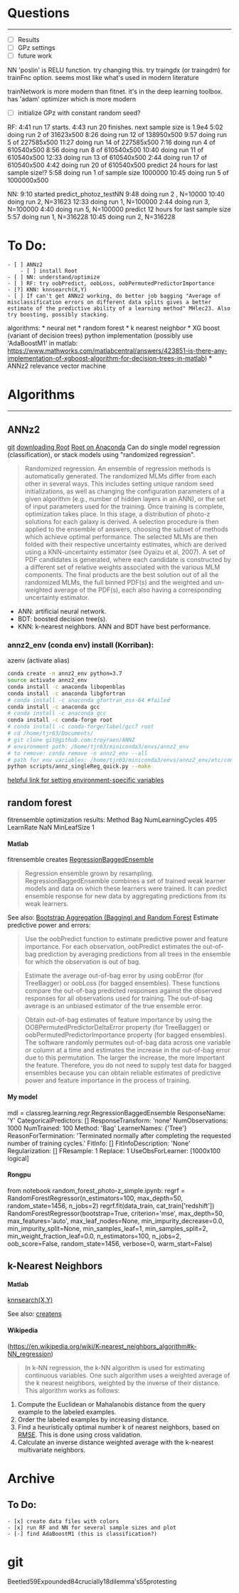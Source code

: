 # Questions
---

- [ ] Results
- [ ] GPz settings
- [ ] future work

NN 'poslin' is RELU function. try changing this.
try traingdx (or traingdm) for trainFnc option. seems most like what's used in modern literature

trainNetwork is more modern than fitnet. it's in the deep learning toolbox. has 'adam' optimizer which is more modern

- [ ] initialize GPz with constant random seed?

RF:
4:41 run 17 starts. 4:43 run 20 finishes. next sample size is 1.9e4
5:02 doing run 2 of 31623x500
8:26 doing run 12 of 138950x500
9:57 doing run 5 of 227585x500
11:27 doing run 14 of 227585x500
7:16 doing run 4 of 610540x500
8:56 doing run 8 of 610540x500
10:40 doing run 11 of 610540x500
12:33 doing run 13 of 610540x500
2:44 doing run 17 of 610540x500
4:42 doing run 20 of 610540x500
predict 24 hours for last sample size!?
5:58 doing run 1 of sample size 1000000
10:45 doing run 5 of 1000000x500

NN:
9:10 started predict_photoz_testNN
9:48 doing run 2 , N=10000
10:40 doing run 2, N=31623
12:33 doing run 1, N=100000
2:44 doing run 3, N=100000
4:40 doing run 5, N=100000
predict 12 hours for last sample size
5:57 doing run 1, N=316228
10:45 doing run 2, N=316228

# To Do:

	- [ ] ANNz2
		- [ ] install Root
	- [ ] NN: understand/optimize
	- [ ] RF: try oobPredict, oobLoss, oobPermutedPredictorImportance
	- [?] KNN: knnsearch(X,Y)
	- [ ] If can't get ANNz2 working, do better job bagging "Average of misclassification errors on different data splits gives a better estimate of the predictive ability of a learning method" MHlec23. Also try boosting, possibly stacking.

algorithms:
	* neural net
	* random forest
	* k nearest neighbor
	* XG boost (variant of decision trees) python implementation (possibly use 'AdaBoostM1' in matlab: https://www.mathworks.com/matlabcentral/answers/423851-is-there-any-implementation-of-xgboost-algorithm-for-decision-trees-in-matlab)
	* ANNz2
	relevance vector machine


# Algorithms
---
<!-- fs -->

## ANNz2
<!-- fs -->
[git](https://github.com/troyraen/ANNZ)
[downloading Root](https://root.cern.ch/downloading-root)
[Root on Anaconda](https://anaconda.org/conda-forge/root)
Can do single model regression (classification), or stack models using "randomized regression".
> Randomized regression. An ensemble of regression methods is automatically generated. The randomized MLMs differ from each other in several ways. This includes setting unique random seed initializations, as well as changing the configuration parameters of a given algorithm (e.g., number of hidden layers in an ANN), or the set of input parameters used for the training.
Once training is complete, optimization takes place. In this stage, a distribution of photo-z solutions for each galaxy is derived. A selection procedure is then applied to the ensemble of answers, choosing the subset of methods which achieve optimal performance. The selected MLMs are then folded with their respective uncertainty estimates, which are derived using a KNN-uncertainty estimator (see Oyaizu et al, 2007). A set of PDF candidates is generated, where each candidate is constructed by a different set of relative weights associated with the various MLM components.
The final products are the best solution out of all the randomized MLMs, the full binned PDF(s) and the weighted and un-weighted average of the PDF(s), each also having a corresponding uncertainty estimator.

- ANN: artificial neural network.
- BDT: boosted decision tree(s).
- KNN: k-nearest neighbors.
ANN and BDT have best performance.


### annz2_env (conda env) install (Korriban):
azenv (activate alias)
```bash
conda create -n annz2_env python=3.7
source activate annz2_env
conda install -c anaconda libopenblas
conda install -c anaconda libgfortran
# conda install -c anaconda gfortran_osx-64 #failed
conda install -c anaconda gcc
# conda install -c anaconda gcc
conda install -c conda-forge root
# conda install -c conda-forge/label/gcc7 root
# cd /home/tjr63/Documents/
# git clone git@github.com:troyraen/ANNZ
# environment path: /home/tjr63/miniconda3/envs/annz2_env
# to remove: conda remove -n annz2_env --all
# path for env variables: /home/tjr63/miniconda3/envs/annz2_env/etc/conda/activate.d/env_vars.sh
python scripts/annz_singleReg_quick.py --make
```
[helpful link for setting environment-specific variables](https://stackoverflow.com/questions/46826497/conda-set-ld-library-path-for-env-only)


<!-- fe ANNz2-->


## random forest
<!-- fs -->
fitrensemble optimization results:
Method Bag
NumLearningCycles 495
LearnRate NaN
MinLeafSize 1


#### Matlab
fitrensemble creates [RegressionBaggedEnsemble](https://www.mathworks.com/help/stats/classreg.learning.regr.regressionbaggedensemble-class.html)
> Regression ensemble grown by resampling. RegressionBaggedEnsemble combines a set of trained weak learner models and data on which these learners were trained. It can predict ensemble response for new data by aggregating predictions from its weak learners.


See also:
[Bootstrap Aggregation (Bagging) and Random Forest](https://www.mathworks.com/help/stats/ensemble-algorithms.html#bsw8at7)
Estimate predictive power and errors:
> Use the oobPredict function to estimate predictive power and feature importance. For each observation, oobPredict estimates the out-of-bag prediction by averaging predictions from all trees in the ensemble for which the observation is out of bag.

> Estimate the average out-of-bag error by using oobError (for TreeBagger) or oobLoss (for bagged ensembles). These functions compare the out-of-bag predicted responses against the observed responses for all observations used for training. The out-of-bag average is an unbiased estimator of the true ensemble error.

> Obtain out-of-bag estimates of feature importance by using the OOBPermutedPredictorDeltaError property (for TreeBagger) or oobPermutedPredictorImportance property (for bagged ensembles). The software randomly permutes out-of-bag data across one variable or column at a time and estimates the increase in the out-of-bag error due to this permutation. The larger the increase, the more important the feature. Therefore, you do not need to supply test data for bagged ensembles because you can obtain reliable estimates of predictive power and feature importance in the process of training.


#### My model
mdl =
  classreg.learning.regr.RegressionBaggedEnsemble
             ResponseName: 'Y'
    CategoricalPredictors: []
        ResponseTransform: 'none'
          NumObservations: 1000
               NumTrained: 100
                   Method: 'Bag'
             LearnerNames: {'Tree'}
     ReasonForTermination: 'Terminated normally after completing the requested number of training cycles.'
                  FitInfo: []
       FitInfoDescription: 'None'
           Regularization: []
                FResample: 1
                  Replace: 1
         UseObsForLearner: [1000x100 logical]


#### Rongpu
from notebook random_forest_photo-z_simple.ipynb:
regrf = RandomForestRegressor(n_estimators=100, max_depth=50, random_state=1456, n_jobs=2)
regrf.fit(data_train, cat_train['redshift'])
RandomForestRegressor(bootstrap=True, criterion='mse', max_depth=50,
           max_features='auto', max_leaf_nodes=None,
           min_impurity_decrease=0.0, min_impurity_split=None,
           min_samples_leaf=1, min_samples_split=2,
           min_weight_fraction_leaf=0.0, n_estimators=100, n_jobs=2,
           oob_score=False, random_state=1456, verbose=0, warm_start=False)


<!-- fe -->


## k-Nearest Neighbors
<!-- fs -->
#### Matlab
[knnsearch(X,Y)](https://www.mathworks.com/help/stats/knnsearch.html)

See also: [createns](https://www.mathworks.com/help/stats/createns.html)

#### Wikipedia
(https://en.wikipedia.org/wiki/K-nearest_neighbors_algorithm#k-NN_regression)
> In k-NN regression, the k-NN algorithm is used for estimating continuous variables. One such algorithm uses a weighted average of the k nearest neighbors, weighted by the inverse of their distance. This algorithm works as follows:

1. Compute the Euclidean or Mahalanobis distance from the query example to the labeled examples.
2. Order the labeled examples by increasing distance.
3. Find a heuristically optimal number k of nearest neighbors, based on [RMSE](https://en.wikipedia.org/wiki/RMSE). This is done using cross validation.
4. Calculate an inverse distance weighted average with the k-nearest multivariate neighbors.

<!-- fe -->


<!-- fe algorithms -->


# Archive
<!-- fs -->
## To Do:

	- [x] create data files with colors
	- [x] run RF and NN for several sample sizes and plot
	- [-] find AdaBoostM1 (this is classification?)


<!-- fe Archive -->


# git
Beetled59Expounded84crucially18dilemma's55protesting
